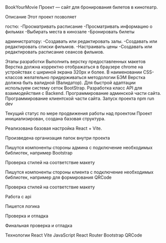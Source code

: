 BookYourMovie
Проект — сайт для бронирования билетов в кинотеатр.

Описание
Этот проект позволяет

гостю: -Просматривать расписание -Просматривать информацию о фильмах -Выбирать места в кинозале -Бронировать билеты

администратору: -Создавать или редактировать залы. -Создавать или редактировать списки фильмов. -Настраивать цены -Создавать или редактировать расписание сеансов фильмов.

Этапы разработки
Выполнить верстку предоставленных макетов Верстка должна корректно отображаться в браузере chrome на устройствах с шириной экрана 320px и более. В наименовании CSS-классов желательно придерживаться методологии БЭМ Верстка должна быть валидной (Валидатор). Для быстрой адаптации используем систему сеток BootStrap.
Разработка класс API для взаимодействия с Backend.
Программирование админской части сайта.
Программирование клиентской части сайта.
Запуск проекта
npm run dev

Текущий статус по мере продвижения работы над проектом
Проект инициализирован, создана базовая структура.

Реализована базовая настройка React + Vite.

Произведена организация папок внутри проекта

Пишутся компоненты стороны админа с подключение необходимых библиотек, например Bootstrap

Проверка стилей на соответствие макету

Пишутся компоненты стороны клиента с подключение необходимых библиотек, например для формирования QRCode

Проверка стилей на соответствие макету

Работа с api

Пишется логика

Проверка и отладка

Финальная проверка и отладка

Технологии
React
Vite
JavaScript
React Router
Bootstrap
QRCode
